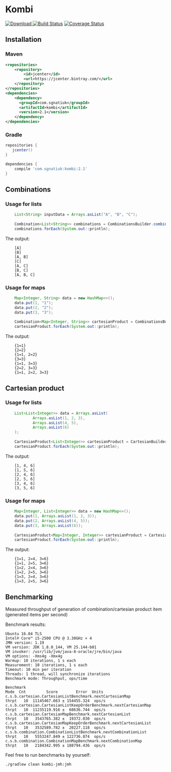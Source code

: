 # Kombi
[ ![Download](https://api.bintray.com/packages/sgnatiuk/kombi/kombi/images/download.svg) ](https://bintray.com/sgnatiuk/kombi/kombi/_latestVersion)
[![Build Status](https://travis-ci.org/SurpSG/Kombi.svg?branch=master)](https://travis-ci.org/SurpSG/Kombi)
[![Coverage Status](https://coveralls.io/repos/github/SurpSG/Kombi/badge.svg)](https://coveralls.io/github/SurpSG/Kombi)
## Installation
### Maven 
```xml
<repositories>
    <repository>
        <id>jcenter</id>
        <url>https://jcenter.bintray.com/</url>
    </repository>
</repositories>
<dependencies>
    <dependency>
      <groupId>com.sgnatiuk</groupId>
      <artifactId>kombi</artifactId>
      <version>2.1</version>
    </dependency>
</dependencies>
```
### Gradle
```groovy
repositories {  
   jcenter()  
}

dependencies {
    compile 'com.sgnatiuk:kombi:2.1'
}
```
## Combinations
### Usage for lists
```java
    List<String> inputData = Arrays.asList("A", "B", "C");
    
    Combination<List<String>> combinations = CombinationsBuilder.combinationsOf(inputData);
    combinations.forEach(System.out::println);
```
The output:
```
    [A]
    [B]
    [A, B]
    [C]
    [A, C]
    [B, C]
    [A, B, C]
```

### Usage for maps
```java
    Map<Integer, String> data = new HashMap<>();
    data.put(1, "1");
    data.put(2, "2");
    data.put(3, "3");
    
    Combination<Map<Integer, String>> cartesianProduct = CombinationsBuilder.combinationsOf(data);
    cartesianProduct.forEach(System.out::println);
```
The output:
```
    {1=1}
    {2=2}
    {1=1, 2=2}
    {3=3}
    {1=1, 3=3}
    {2=2, 3=3}
    {1=1, 2=2, 3=3}
```

## Cartesian product
### Usage for lists
```java
    List<List<Integer>> data = Arrays.asList(
            Arrays.asList(1, 2, 3),
            Arrays.asList(4, 5),
            Arrays.asList(6)
    );
    
    CartesianProduct<List<Integer>> cartesianProduct = CartesianBuilder.cartesianProductOf(data, false);
    cartesianProduct.forEach(System.out::println);
```
The output:
```
    [1, 4, 6]
    [1, 5, 6]
    [2, 4, 6]
    [2, 5, 6]
    [3, 4, 6]
    [3, 5, 6]
```

### Usage for maps
```java
    Map<Integer, List<Integer>> data = new HashMap<>();
    data.put(1, Arrays.asList(1, 2, 3));
    data.put(2, Arrays.asList(4, 5));
    data.put(3, Arrays.asList(6));
    
    CartesianProduct<Map<Integer, Integer>> cartesianProduct = CartesianBuilder.cartesianProductOf(data, true);
    cartesianProduct.forEach(System.out::println);
```
The output:
```
    {1=1, 2=4, 3=6}
    {1=1, 2=5, 3=6}
    {1=2, 2=4, 3=6}
    {1=2, 2=5, 3=6}
    {1=3, 2=4, 3=6}
    {1=3, 2=5, 3=6}
```

## Benchmarking
Measured throughput of generation of combination/cartesian product item (generated items per second)

Benchmark results:
```
Ubuntu 16.04 TLS
Intel® Core™ i5-2500 CPU @ 3.30GHz × 4
JMH version: 1.19
VM version: JDK 1.8.0_144, VM 25.144-b01
VM invoker: /usr/lib/jvm/java-8-oracle/jre/bin/java
VM options: -Xms4g -Xmx4g
Warmup: 10 iterations, 1 s each
Measurement: 10 iterations, 1 s each
Timeout: 10 min per iteration
Threads: 1 thread, will synchronize iterations
Benchmark mode: Throughput, ops/time

Benchmark                                                          Mode  Cnt         Score        Error  Units
c.s.b.cartesian.CartesianListBenchmark.nextCartesianMap           thrpt   10  11145467.663 ± 154455.324  ops/s
c.s.b.cartesian.CartesianListKeepOrderBenchmark.nextCartesianMap  thrpt   10  11235119.916 ±  68636.744  ops/s
c.s.b.cartesian.CartesianMapBenchmark.nextCartesianList           thrpt   10   3543765.382 ±  19372.030  ops/s
c.s.b.cartesian.CartesianMapKeepOrderBenchmark.nextCartesianList  thrpt   10   3532589.782 ±  20227.118  ops/s
c.s.b.combination.CombinationListBenchmark.nextCombinationList    thrpt   10   5553247.849 ± 122736.874  ops/s
c.s.b.combination.CombinationMapBenchmark.nextCombinationMap      thrpt   10   2184342.995 ± 188794.436  ops/s
```

Feel free to run benchmarks by yourself:
```
./gradlew clean kombi-jmh:jmh
```
